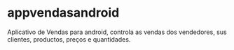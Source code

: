 # appvendasandroid
Aplicativo de Vendas para android, controla as vendas dos vendedores, sus clientes, productos, preços e quantidades.  
